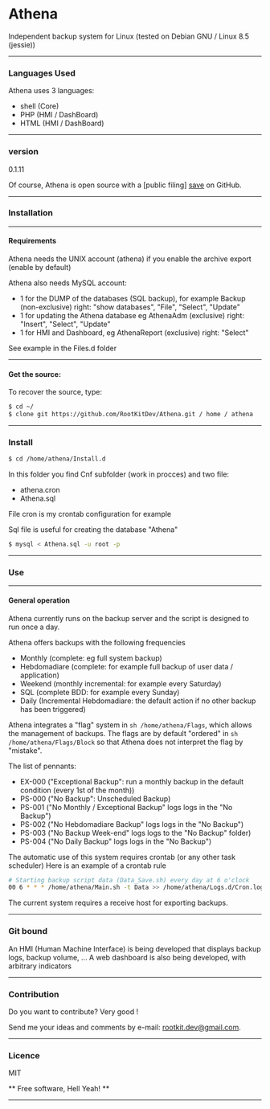 # Athena

Independent backup system for Linux (tested on Debian GNU / Linux 8.5 (jessie))

---
### Languages Used
Athena uses 3 languages:
 - shell (Core)
 - PHP (HMI / DashBoard)
 - HTML (HMI / DashBoard)
 
---
### version
0.1.11

Of course, Athena is open source with a [public filing] [save] on GitHub.

---
### Installation

---
#### Requirements
Athena needs the UNIX account (athena) if you enable the archive export (enable by default)

Athena also needs MySQL account:

 - 1 for the DUMP of the databases (SQL backup), for example Backup (non-exclusive) right: "show databases", "File", "Select", "Update"
 - 1 for updating the Athena database eg AthenaAdm (exclusive) right: "Insert", "Select", "Update"
 - 1 for HMI and Dashboard, eg AthenaReport (exclusive) right: "Select"

See example in the Files.d folder

---
#### Get the source:
To recover the source, type:
```sh
$ cd ~/
$ clone git https://github.com/RootKitDev/Athena.git / home / athena
```

---
### Install
```sh
$ cd /home/athena/Install.d
```
In this folder you find Cnf subfolder (work in procces) and two file:

 - athena.cron
 - Athena.sql

File cron is my crontab configuration for example

Sql file is useful for creating the database "Athena"

```sh
$ mysql < Athena.sql -u root -p
```



---
### Use

---
#### General operation
Athena currently runs on the backup server and the script is designed to run once a day.

Athena offers backups with the following frequencies
 - Monthly (complete: eg full system backup)
 - Hebdomadiare (complete: for example full backup of user data / application)
 - Weekend (monthly incremental: for example every Saturday)
 - SQL (complete BDD: for example every Sunday)
 - Daily (Incremental Hebdomadiare: the default action if no other backup has been triggered)

Athena integrates a "flag" system in ```sh /home/athena/Flags```, which allows the management of backups.
The flags are by default "ordered" in ```sh /home/athena/Flags/Block``` so that Athena does not interpret the flag by "mistake".

The list of pennants:
 - EX-000 ("Exceptional Backup": run a monthly backup in the default condition (every 1st of the month))
 - PS-000 ("No Backup": Unscheduled Backup)
 - PS-001 ("No Monthly / Exceptional Backup" logs logs in the "No Backup")
 - PS-002 ("No Hebdomadiare Backup" logs logs in the "No Backup")
 - PS-003 ("No Backup Week-end" logs logs to the "No Backup" folder)
 - PS-004 ("No Daily Backup" logs logs in the "No Backup")


The automatic use of this system requires crontab (or any other task scheduler)
Here is an example of a crontab rule

```sh
# Starting backup script data (Data_Save.sh) every day at 6 o'clock
00 6 * * * /home/athena/Main.sh -t Data >> /home/athena/Logs.d/Cron.log 2> & 1
```

The current system requires a receive host for exporting backups.

---
### Git bound
An HMI (Human Machine Interface) is being developed that displays backup logs, backup volume, ...
A web dashboard is also being developed, with arbitrary indicators

---
### Contribution

Do you want to contribute? Very good !

Send me your ideas and comments by e-mail: <rootkit.dev@gmail.com>.

---
### Licence

MIT

** Free software, Hell Yeah! **

---

[Save]: <https://github.com/RootKitDev/Athena>
